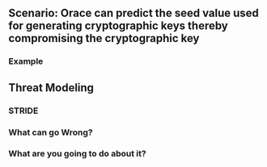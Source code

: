 ## Scenario: Orace can predict the seed value used for generating cryptographic keys thereby compromising the cryptographic key

### Example

## Threat Modeling

### STRIDE

### What can go Wrong?

### What are you going to do about it?